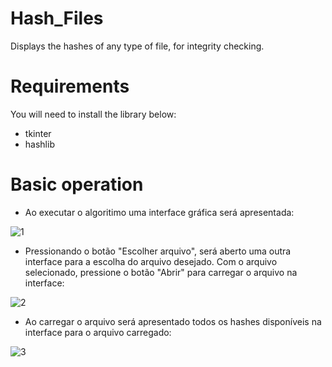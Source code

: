 # Hash_Files
 Displays the hashes of any type of file, for integrity checking.


# Requirements
You will need to install the library below:

- tkinter
- hashlib


# Basic operation

- Ao executar o algoritimo uma interface gráfica será apresentada:

![1](https://user-images.githubusercontent.com/40063504/106370164-35630e00-6336-11eb-832e-42a37f3e6637.PNG)


- Pressionando o botão "Escolher arquivo", será aberto uma outra interface para a escolha do arquivo desejado. Com o arquivo selecionado, pressione o botão "Abrir" para carregar o arquivo na interface:

![2](https://user-images.githubusercontent.com/40063504/106370168-37c56800-6336-11eb-93a3-1cde0aca2964.PNG)


- Ao carregar o arquivo será apresentado todos os hashes disponíveis na interface para o arquivo carregado:

![3](https://user-images.githubusercontent.com/40063504/106370171-3a27c200-6336-11eb-94bb-0ff1eec05100.PNG)
